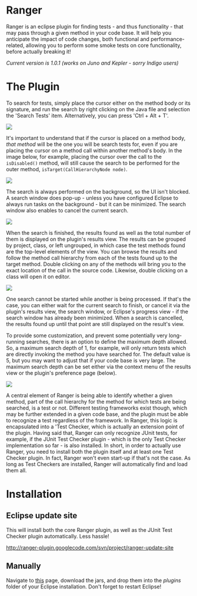 # Ranger

Ranger is an eclipse plugin for finding tests - and thus functionality - that may pass through a given method in your code base. It will help you anticipate the impact of code changes, both functional and performance-related, allowing you to perform some smoke tests on core functionality, before actually breaking it!

_Current version is 1.0.1 (works on Juno and Kepler - sorry Indigo users)_

# The Plugin

To search for tests, simply place the cursor either on the method body or its signature, and run the search by right clicking on the Java file and selection the 'Search Tests' item. Alternatively, you can press 'Ctrl + Alt + T'.

![](http://i.imgur.com/RPAFWWL.png)

It's important to understand that if the cursor is placed on a method body, *that method* will be the one you will be search tests for, even if you are placing the cursor on a method call within another method's body. In the image below, for example, placing the cursor over the call to the `isDisabled()` method, will still cause the search to be performed for the outer method, `isTarget(CallHierarchyNode node)`.

![](http://i.imgur.com/qCDu94b.png)

The search is always performed on the background, so the UI isn't blocked. A search window does pop-up - unless you have configured Eclipse to always run tasks on the background - but it can be minimized. The search window also enables to cancel the current search.

![](http://i.imgur.com/1ujD9vn.png)

When the search is finished, the results found as well as the total number of them is displayed on the plugin's results view. The results can be grouped by project, class, or left ungrouped, in which case the test methods found are the top-level elements of the view. You can browse the results and follow the method call hierarchy from each of the tests found up to the target method. Double clicking on any of the methods will bring you to the exact location of the call in the source code. Likewise, double clicking on a class will open it on editor.

![](http://i.imgur.com/diZeKW8.png)

One search cannot be started while another is being processed. If that's the case, you can either wait for the current search to finish, or cancel it via the plugin's results view, the search window, or Eclipse's progress view - if the search window has already been minimized. When a search is cancelled, the results found up until that point are still displayed on the result's view.

To provide some customization, and prevent some potentially very long-running searches, there is an option to define the maximum depth allowed. So, a maximum search depth of 1, for example, will only return tests which are directly invoking the method you have searched for. The default value is 5, but you may want to adjust that if your code base is very large. The maximum search depth can be set either via the context menu of the results view or the plugin's preference page (below).

![](http://i.imgur.com/jppC74Z.png)

A central element of Ranger is being able to identify whether a given method, part of the call hierarchy for the method for which tests are being searched, is a test or not. Different testing frameworks exist though, which may be further extended in a given code base, and the plugin must be able to recognize a test regardless of the framework. In Ranger, this logic is encapsulated into a 'Test Checker, which is actually an extension point of the plugin. Having said that, Ranger can only recognize JUnit tests, for example, if the JUnit Test Checker plugin - which is the only Test Checker implementation so far - is also installed. In short, in order to actually use Ranger, you need to install both the plugin itself and at least one Test Checker plugin. In fact, Ranger won't even start-up if that's not the case. As long as Test Checkers are installed, Ranger will automatically find and load them all.

# Installation

## Eclipse update site

This will install both the core Ranger plugin, as well as the JUnit Test Checker plugin automatically. Less hassle!

http://ranger-plugin.googlecode.com/svn/project/ranger-update-site

## Manually

Navigate to [this](https://github.com/emersonloureiro/ranger-plugin/tree/master/ranger-update-site/plugins) page, download the jars, and drop them into the _plugins_ folder of your Eclipse installation. Don't forget to restart Eclipse!
